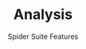 ---
layout: page
title: Analysis
subtitle: Spider Suite Features
menubar: docs_menu
show_sidebar: false
toc: true
---